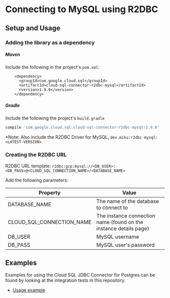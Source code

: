# Connecting to MySQL using R2DBC

## Setup and Usage

### Adding the library as a dependency

##### Maven
Include the following in the project's `pom.xml`: 
```maven-pom
    <dependency>
      <groupId>com.google.cloud.sql</groupId>
      <artifactId>cloud-sql-connector-r2dbc-mysql</artifactId>
      <version>1.9.0</version>
    </dependency>
```

##### Gradle
Include the following the project's `build.gradle`
```gradle
compile 'com.google.cloud.sql:cloud-sql-connector-r2dbc-mysql:1.9.0'
```

*Note: Also include the R2DBC Driver for MySQL, `dev.miku:r2dbc-mysql:<LATEST-VERSION>`

### Creating the R2DBC URL

R2DBC URL template: `r2dbc:gcp:mysql://<DB_USER>:<DB_PASS>@<CLOUD_SQL_CONNECTION_NAME>/<DATABASE_NAME>`

Add the following parameters:

| Property         | Value         |
| ---------------- | ------------- |
| DATABASE_NAME   | The name of the database to connect to |
| CLOUD_SQL_CONNECTION_NAME | The instance connection name (found on the instance details page) |
| DB_USER         | MySQL username |
| DB_PASS         | MySQL user's password |

## Examples

Examples for using the Cloud SQL JDBC Connector for Postgres can be found by looking at the integration tests in this repository.
* [Usage example](../r2dbc/mysql/src/test/java/com/google/cloud/sql/core/R2dbcMysqlIntegrationTests.java)
